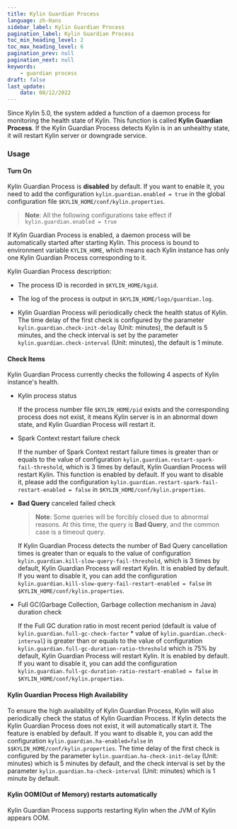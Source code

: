 ```yaml
---
title: Kylin Guardian Process
language: zh-Hans
sidebar_label: Kylin Guardian Process
pagination_label: Kylin Guardian Process
toc_min_heading_level: 2
toc_max_heading_level: 6
pagination_prev: null
pagination_next: null
keywords:
    - guardian process
draft: false
last_update:
    date: 08/12/2022
---
```


Since Kylin 5.0, the system added a function of a daemon process for monitoring the health state of Kylin. This function is called **Kylin Guardian Process**. If the Kylin Guardian Process detects Kylin is in an unhealthy state, it will restart Kylin server or downgrade service.

### Usage

#### Turn On
Kylin Guardian Process is **disabled** by default. If you want to enable it, you need to add the configuration `kylin.guardian.enabled = true` in the global configuration file `$KYLIN_HOME/conf/kylin.properties`.
> **Note**: All the following configurations take effect if `kylin.guardian.enabled = true`

If Kylin Guardian Process is enabled, a daemon process will be automatically started after starting Kylin. This process is bound to environment variable `KYLIN_HOME`, which means each Kylin instance has only one Kylin Guardian Process corresponding to it.

Kylin Guardian Process description:
- The process ID is recorded in `$KYLIN_HOME/kgid`.

- The log of the process is output in `$KYLIN_HOME/logs/guardian.log`.

- Kylin Guardian Process will periodically check the health status of Kylin. The time delay of the first check is configured by the parameter `kylin.guardian.check-init-delay` (Unit: minutes), the default is 5 minutes, and the check interval is set by the parameter `kylin.guardian.check-interval` (Unit: minutes), the default is 1 minute.


#### Check Items
Kylin Guardian Process currently checks the following 4 aspects of Kylin instance's health.

- Kylin process status

  If the process number file `$KYLIN_HOME/pid` exists and the corresponding process does not exist, it means Kylin server is in an abnormal down state, and Kylin Guardian Process will restart it.

- Spark Context restart failure check
  
  If the number of Spark Context restart failure times is greater than or equals to the value of configuration `kylin.guardian.restart-spark-fail-threshold`, which is 3 times by default, Kylin Guardian Process will restart Kylin. This function is enabled by default. If you want to disable it, please add the configuration `kylin.guardian.restart-spark-fail-restart-enabled = false` in `$KYLIN_HOME/conf/kylin.properties`.

- **Bad Query** canceled failed check

  >**Note**: Some queries will be forcibly closed due to abnormal reasons. At this time, the query is **Bad Query**, and the common case is a timeout query.

  If Kylin Guardian Process detects the number of Bad Query cancellation times is greater than or equals to the value of configuration `kylin.guardian.kill-slow-query-fail-threshold`, which is 3 times by default, Kylin Guardian Process will restart Kylin. It is enabled by default. If you want to disable it, you can add the configuration `kylin.guardian.kill-slow-query-fail-restart-enabled = false` in `$KYLIN_HOME/conf/kylin.properties`.

- Full GC(Garbage Collection, Garbage collection mechanism in Java) duration check

  If the Full GC duration ratio in most recent period (default is value of `kylin.guardian.full-gc-check-factor` * value of `kylin.guardian.check-interval`) is greater than or equals to the value of configuration `kylin.guardian.full-gc-duration-ratio-threshold` which is 75% by default, Kylin Guardian Process will restart Kylin. It is enabled by default. If you want to disable it, you can add the configuration `kylin.guardian.full-gc-duration-ratio-restart-enabled = false` in `$KYLIN_HOME/conf/kylin.properties`.


#### Kylin Guardian Process High Availability
To ensure the high availability of Kylin Guardian Process, Kylin will also periodically check the status of Kylin Guardian Process. If Kylin detects the Kylin Guardian Process does not exist, it will automatically start it. The feature is enabled by default. If you want to disable it, you can add the configuration `kylin.guardian.ha-enabled=false` in `$$KYLIN_HOME/conf/kylin.properties`. The time delay of the first check is configured by the parameter `kylin.guardian.ha-check-init-delay` (Unit: minutes) which is 5 minutes by default, and the check interval is set by the parameter `kylin.guardian.ha-check-interval` (Unit: minutes) which is 1 minute by default.


#### Kylin OOM(Out of Memory) restarts automatically
Kylin Guardian Process supports restarting Kylin when the JVM of Kylin appears OOM.
